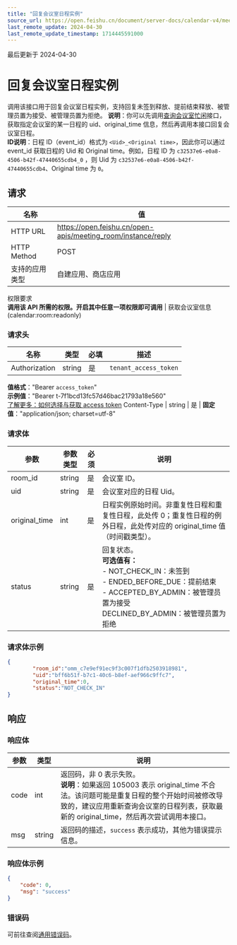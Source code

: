 ```yaml
---
title: "回复会议室日程实例"
source_url: https://open.feishu.cn/document/server-docs/calendar-v4/meeting-room-event/reply-meeting-room-event-instance
last_remote_update: 2024-04-30
last_remote_update_timestamp: 1714445591000
---
```

最后更新于 2024-04-30

# 回复会议室日程实例

调用该接口用于回复会议室日程实例，支持回复未签到释放、提前结束释放、被管理员置为接受、被管理员置为拒绝。
**说明**：你可以先调用[查询会议室忙闲](https://open.feishu.cn/document/ukTMukTMukTM/uIDOyUjLygjM14iM4ITN)接口，获取指定会议室的某一日程的 uid、original_time 信息，然后再调用本接口回复会议室日程。<BR>
**ID说明**：日程 ID（event_id）格式为 `<Uid>_<Original time>`，因此你可以通过 event_id 获取日程的 Uid 和 Original time。例如，日程 ID 为 `c32537e6-e0a8-4506-b42f-47440655cdb4_0` ，则 Uid 为 `c32537e6-e0a8-4506-b42f-47440655cdb4`、Original time 为 `0`。

## 请求
名称 | 值
---|---
HTTP URL | https://open.feishu.cn/open-apis/meeting_room/instance/reply
HTTP Method | POST
支持的应用类型 | 自建应用、商店应用
权限要求  
 **调用该 API 所需的权限。开启其中任意一项权限即可调用** | 获取会议室信息(calendar:room:readonly)

### 请求头

名称 | 类型 | 必填 | 描述
--- | --- | --- | ---
Authorization | string | 是 | `tenant_access_token`  
**值格式**："Bearer `access_token`"  
**示例值**："Bearer t-7f1bcd13fc57d46bac21793a18e560"  
 [了解更多：如何选择与获取 access token](https://open.feishu.cn/document/uAjLw4CM/ugTN1YjL4UTN24CO1UjN/trouble-shooting/how-to-choose-which-type-of-token-to-use)
Content-Type | string | 是 | **固定值**："application/json; charset=utf-8"

### 请求体

| **参数** | **参数类型** | **必须** | **说明**                                                     |
| -------- | ------------ | -------- | ------------------------------------------------------------ |
| room_id | string       | 是       | 会议室 ID。                                      |
| uid | string       | 是       | 会议室对应的日程 Uid。|
| original_time | int       | 是       | 日程实例原始时间。非重复性日程和重复性日程，此处传 0；重复性日程的例外日程，此处传对应的 original_time 值（时间戳类型）。 |
| status | string       | 是       | 回复状态。<br>**可选值有：**<br> - NOT_CHECK_IN：未签到<br>- ENDED_BEFORE_DUE：提前结束<br>- ACCEPTED_BY_ADMIN：被管理员置为接受<br>DECLINED_BY_ADMIN：被管理员置为拒绝|

### 请求体示例

```json
{
        "room_id":"omm_c7e9ef91ec9f3c007f1dfb2503918981",
        "uid":"bff6b51f-b7c1-40c6-b8ef-aef966c9ffc7",
        "original_time":0,
        "status":"NOT_CHECK_IN"
} 
```

## 响应
### 响应体

| **参数**    |**类型**| **说明**                                             |
| ----------- |---| ---------------------------------------------------- |
| code        |int| 返回码，非 0 表示失败。<br>**说明**：如果返回 105003 表示 original_time 不合法。该问题可能是重复日程的整个开始时间被修改导致的，建议应用重新查询会议室的日程列表，获取最新的 original_time，然后再次尝试调用本接口。                             |
| msg         |string| 返回码的描述，`success` 表示成功，其他为错误提示信息。 |

### 响应体示例

```json
{
    "code": 0,
    "msg": "success"
}
```

### 错误码

可前往查阅[通用错误码](https://open.feishu.cn/document/ukTMukTMukTM/ugjM14COyUjL4ITN)。
